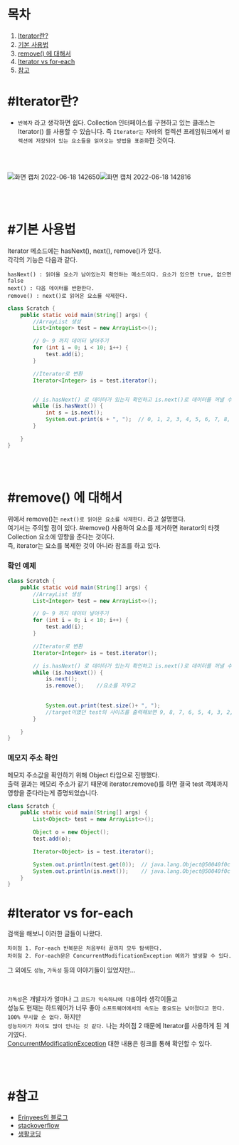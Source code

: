 # 목차 
1) [Iterator란?](#iterator란)
2) [기본 사용법](#기본-사용법)
3) [remove() 에 대해서](#remove-에-대해서)
4) [Iterator vs for-each ](#iterator-vs-for-each)
5) [참고](#참고)

# #Iterator란?

- `반복자` 라고 생각하면 쉽다. Collection 인터페이스를 구현하고 있는 클래스는 Iterator() 를 사용할 수 있습니다.  즉 `Iterator는` 자바의 컬렉션 프레임워크에서 `컬렉션에 저장되어 있는 요소들을 읽어오는 방법을 표준화`한 것이다.

<br>
<br>

![화면 캡처 2022-06-18 142650](https://user-images.githubusercontent.com/81284265/174424198-0c5fec9b-4f4f-4e78-97b9-a2fee5f856dc.png)![화면 캡처 2022-06-18 142816](https://user-images.githubusercontent.com/81284265/174424301-2787a892-ca40-4bb6-8c3d-5ff080789980.png)


<br>
<br>


# #기본 사용법
Iterator 메소드에는 hasNext(), next(), remove()가 있다.  
각각의 기능은 다음과 같다.  
``` 
hasNext() : 읽어올 요소가 남아있는지 확인하는 메소드이다. 요소가 있으면 true, 없으면 false  
next() : 다음 데이터를 반환한다.  
remove() : next()로 읽어온 요소를 삭제한다.  
```

``` java
class Scratch {
    public static void main(String[] args) {
        //ArrayList 생성
        List<Integer> test = new ArrayList<>();

        // 0~ 9 까지 데이터 넣어주기
        for (int i = 0; i < 10; i++) {
            test.add(i);
        }

        //Iterator로 변환
        Iterator<Integer> is = test.iterator();


        // is.hasNext() 로 데이터가 있는지 확인하고 is.next()로 데이터를 꺼낼 수 있따.
        while (is.hasNext()) {
            int s = is.next();
            System.out.print(s + ", ");  // 0, 1, 2, 3, 4, 5, 6, 7, 8, 9, 
        }

    }
}
```

<br>
<br>

# #remove() 에 대해서

위에서 remove()는 `next()로 읽어온 요소를 삭제한다.` 라고 설명했다.  
여기서는 주의할 점이 있다. #remove() 사용하여 요소를 제거하면 iterator의 타켓 Collection 요소에 영향을 준다는 것이다.  
즉, iterator는 요소를 복제한 것이 아니라 참조를 하고 있다.

### 확인 예제
```java
class Scratch {
    public static void main(String[] args) {
        //ArrayList 생성
        List<Integer> test = new ArrayList<>();

        // 0~ 9 까지 데이터 넣어주기
        for (int i = 0; i < 10; i++) {
            test.add(i);
        }

        //Iterator로 변환
        Iterator<Integer> is = test.iterator();

        // is.hasNext() 로 데이터가 있는지 확인하고 is.next()로 데이터를 꺼낼 수 있따.
        while (is.hasNext()) {
            is.next();
            is.remove();    //요소를 지우고
            
            
            System.out.print(test.size()+ ", "); 
            //target이였던 test의 사이즈를 출력해보면 9, 8, 7, 6, 5, 4, 3, 2, 1, 0, 로 줄어든 것을 확인할 수있다.
        }

    }
}
```

### 메모지 주소 확인
메모지 주소값을 확인하기 위해 Object 타입으로 진행했다.   
출력 결과는 메모리 주소가 같기 때문에 iterator.remove()를 하면 결국 test 객체까지 영향을 준다라는게 증명되었습니다.  
```java
class Scratch {
    public static void main(String[] args) {
        List<Object> test = new ArrayList<>();

        Object o = new Object();
        test.add(o);

        Iterator<Object> is = test.iterator();

        System.out.println(test.get(0));  // java.lang.Object@50040f0c
        System.out.println(is.next());    // java.lang.Object@50040f0c
    }
}
```

# #Iterator vs for-each  

검색을 해보니 이러한 글들이 나왔다.  
```
차이점 1. For-each 반복문은 처음부터 끝까지 모두 탐색한다.
차이점 2. For-each문은 ConcurrentModificationException 예외가 발생할 수 있다.
```

그 외에도 `성능`, `가독성` 등의 이야기들이 있었지만...  

<br>

`가독성`은 개발자가 얼마나 그 `코드가 익숙하냐에 다름`이라 생각이들고  
성능도 현재는 하드웨어가 너무 좋아 `소프트웨어에서의 속도는 중요도는 낮아졌다고 한다. 100% 무시할 순 없다.` 하지만  
`성능차이가 차이도 많이 안나는 것 같다.` 나는 차이점 2 때문에 Iterator를 사용하게 된 계기였다.  
[ConcurrentModificationException](https://github.com/whitewise95/TIL/tree/main/Java/error) 대한 내용은 링크를 통해 확인할 수 있다.

<br>
<br>

# #참고
- [Erinyees의 블로그](https://erinyees.tistory.com/21)  
- [stackoverflow](https://stackoverflow.com/questions/22267919/iterator-vs-for)
- [생활코딩](https://www.youtube.com/watch?v=DQN32cBaUEE)










